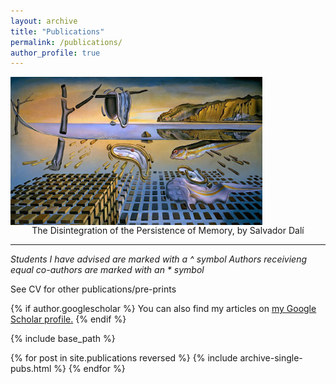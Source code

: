 ```yaml
---
layout: archive
title: "Publications"
permalink: /publications/
author_profile: true
---
```


<div style="text-align: center;">
  <figure style="width: 100%; margin: 0 auto;">
    <a href="">
      <img src="https://github.com/jakeberv/jakeberv.github.io/raw/master/images/research/disintegration_of_persistence_of_memory-publications.jpg" width="80%" style="display: block;"/>
    </a>
    <figcaption> The Disintegration of the Persistence of Memory, by Salvador Dalí </figcaption>
  </figure>
</div>

---

*Students I have advised are marked with a ^ symbol*
*Authors receivieng equal co-authors are marked with an \* symbol*

See CV for other publications/pre-prints

{% if author.googlescholar %} You can also find my articles on <u><a href="{{author.googlescholar}}">my Google Scholar profile</a>.</u> {% endif %}

{% include base_path %}

{% for post in site.publications reversed %} {% include archive-single-pubs.html %} {% endfor %}
